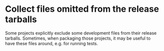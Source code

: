 <!--
SPDX-FileCopyrightText: Peter Pentchev <roam@ringlet.net>
SPDX-License-Identifier: BSD-2-Clause
-->

# Collect files omitted from the release tarballs

Some projects explicitly exclude some development files from
their release tarballs. Sometimes, when packaging those projects,
it may be useful to have these files around, e.g. for running tests.

